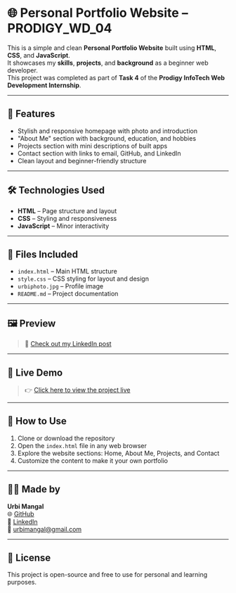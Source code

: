 # 🌐 Personal Portfolio Website – PRODIGY_WD_04

This is a simple and clean **Personal Portfolio Website** built using **HTML**, **CSS**, and **JavaScript**.  
It showcases my **skills**, **projects**, and **background** as a beginner web developer.  
This project was completed as part of **Task 4** of the **Prodigy InfoTech Web Development Internship**.

---

## 🔹 Features

- Stylish and responsive homepage with photo and introduction  
- "About Me" section with background, education, and hobbies  
- Projects section with mini descriptions of built apps  
- Contact section with links to email, GitHub, and LinkedIn  
- Clean layout and beginner-friendly structure  

---

## 🛠️ Technologies Used

- **HTML** – Page structure and layout  
- **CSS** – Styling and responsiveness  
- **JavaScript** – Minor interactivity  

---

## 📂 Files Included

- `index.html` – Main HTML structure  
- `style.css` – CSS styling for layout and design  
- `urbiphoto.jpg` – Profile image  
- `README.md` – Project documentation  

---

## 🖼️ Preview

> 📎 [Check out my LinkedIn post](https://www.linkedin.com/posts/urbi-mangal-672828324_prodigyinfotech-webdevelopment-frontenddeveloper-activity-7348966940435980288-kTm2?utm_source=social_share_send&utm_medium=member_desktop_web&rcm=ACoAAFH9-7YBt4Es371wkJ2DJVSeTWvHNfzLqmk)

---

## 🔗 Live Demo

> 👉 [Click here to view the project live](https://github.com/urbimangal/PRODIGY_WD_04)

---

## 📌 How to Use

1. Clone or download the repository  
2. Open the `index.html` file in any web browser  
3. Explore the website sections: Home, About Me, Projects, and Contact  
4. Customize the content to make it your own portfolio  

---

## 🙋‍♀️ Made by

**Urbi Mangal**  
🌐 [GitHub](https://github.com/urbimangal)  
💼 [LinkedIn](https://www.linkedin.com/in/urbi-mangal-672828324)  
📧 urbimangal@gmail.com

---

## 📄 License

This project is open-source and free to use for personal and learning purposes.
